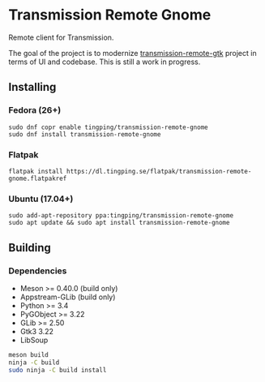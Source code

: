 # Transmission Remote Gnome

Remote client for Transmission.

The goal of the project is to modernize [transmission-remote-gtk](https://github.com/transmission-remote-gtk/transmission-remote-gtk)
project in terms of UI and codebase. This is still a work in progress.

## Installing

### Fedora (26+)

```
sudo dnf copr enable tingping/transmission-remote-gnome
sudo dnf install transmission-remote-gnome
```

### Flatpak

```
flatpak install https://dl.tingping.se/flatpak/transmission-remote-gnome.flatpakref
```

### Ubuntu (17.04+)

```
sudo add-apt-repository ppa:tingping/transmission-remote-gnome
sudo apt update && sudo apt install transmission-remote-gnome
```

## Building

### Dependencies

- Meson >= 0.40.0 (build only)
- Appstream-GLib (build only)
- Python >= 3.4
- PyGObject >= 3.22
- GLib >= 2.50
- Gtk3 3.22
- LibSoup


```sh
meson build
ninja -C build
sudo ninja -C build install
```
